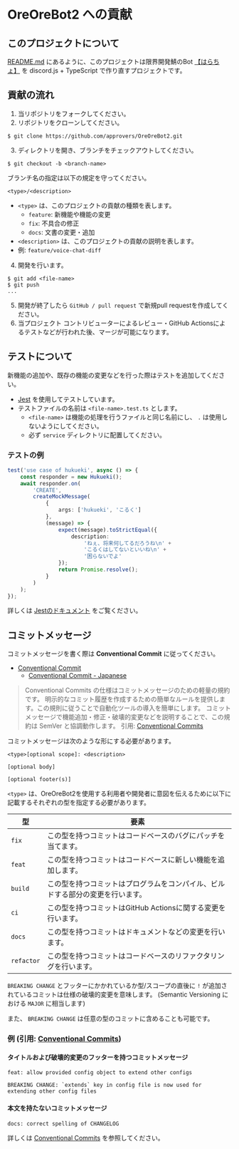 # OreOreBot2 への貢献

## このプロジェクトについて

[README.md](./README.md) にあるように、このプロジェクトは限界開発鯖のBot [【はらちょ】](https://github.com/approvers/OreOreBot) を discord.js +
TypeScript で作り直すプロジェクトです。

## 貢献の流れ

1. 当リポジトリをフォークしてください。
2. リポジトリをクローンしてください。

```
$ git clone https://github.com/approvers/OreOreBot2.git
```

3. ディレクトリを開き、ブランチをチェックアウトしてください。

```
$ git checkout -b <branch-name>
```

ブランチ名の指定は以下の規定を守ってください。

`<type>/<description>`

* `<type>` は、このプロジェクトの貢献の種類を表します。
    * `feature`: 新機能や機能の変更
    * `fix`: 不具合の修正
    * `docs`: 文書の変更・追加
* `<description>` は、このプロジェクトの貢献の説明を表します。
* 例: `feature/voice-chat-diff`

4. 開発を行います。

```
$ git add <file-name>
$ git push
...
```

5. 開発が終了したら `GitHub / pull request` で新規pull requestを作成してください。
6. 当プロジェクト コントリビューターによるレビュー・GitHub Actionsによるテストなどが行われた後、マージが可能になります。

## テストについて

新機能の追加や、既存の機能の変更などを行った際はテストを追加してください。

* [Jest](https://jestjs.io/ja/) を使用してテストしています。
* テストファイルの名前は `<file-name>.test.ts` とします。
    * `<file-name>` は機能の処理を行うファイルと同じ名前にし、 `.` は使用しないようにしてください。
    * 必ず `service` ディレクトリに配置してください。

### テストの例

```typescript
test('use case of hukueki', async () => {
    const responder = new Hukueki();
    await responder.on(
        'CREATE',
        createMockMessage(
            {
                args: ['hukueki', 'こるく']
            },
            (message) => {
                expect(message).toStrictEqual({
                    description:
                        'ねぇ、将来何してるだろうね\n' +
                        'こるくはしてないといいね\n' +
                        '困らないでよ'
                });
                return Promise.resolve();
            }
        )
    );
});
```

詳しくは [Jestのドキュメント](https://jestjs.io/ja/docs) をご覧ください。

## コミットメッセージ

コミットメッセージを書く際は **Conventional Commit** に従ってください。

* [Conventional Commit](https://conventionalcommits.org/)
    * [Conventional Commit - Japanese](https://conventionalcommits.org/ja/)

> Conventional Commits の仕様はコミットメッセージのための軽量の規約です。 明示的なコミット履歴を作成するための簡単なルールを提供します。この規則に従うことで自動化ツールの導入を簡単にします。 コミットメッセージで機能追加・修正・破壊的変更などを説明することで、この規約は SemVer と協調動作します。
> 引用: [Conventional Commits](https://conventionalcommits.org/ja/)

コミットメッセージは次のような形にする必要があります。

```
<type>[optional scope]: <description>

[optional body]

[optional footer(s)]
```

`<type>` は、OreOreBot2を使用する利用者や開発者に意図を伝えるために以下に記載するそれぞれの型を指定する必要があります。

| 型          | 要素                                      |
|------------|-----------------------------------------|
| `fix`      | この型を持つコミットはコードベースのバグにパッチを当てます。          |
| `feat`     | この型を持つコミットはコードベースに新しい機能を追加します。          |
| `build`    | この型を持つコミットはプログラムをコンパイル、ビルドする部分の変更を行います。 |
| `ci`       | この型を持つコミットはGitHub Actionsに関する変更を行います。   |
| `docs`     | この型を持つコミットはドキュメントなどの変更を行います。            |  
| `refactor` | この型を持つコミットはコードベースのリファクタリングを行います。        |

`BREAKING CHANGE` とフッターにかかれているか型/スコープの直後に `!` が追加されているコミットは仕様の破壊的変更を意味します。 (Semantic Versioning における `MAJOR` に相当します)

また、 `BREAKING CHANGE` は任意の型のコミットに含めることも可能です。

### 例 (引用: [Conventional Commits](https://conventionalcommits.org/ja))

#### タイトルおよび破壊的変更のフッターを持つコミットメッセージ

```
feat: allow provided config object to extend other configs

BREAKING CHANGE: `extends` key in config file is now used for extending other config files
```

#### 本文を持たないコミットメッセージ

```
docs: correct spelling of CHANGELOG
```

詳しくは [Conventional Commits](https://conventionalcommits.org/) を参照してください。


